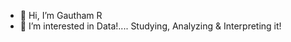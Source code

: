 - 👋 Hi, I’m Gautham R
- 👀 I’m interested in Data!.... Studying, Analyzing & Interpreting it!



<!---
Gautham-Py/Gautham-Py is a ✨ special ✨ repository because its `README.md` (this file) appears on your GitHub profile.
You can click the Preview link to take a look at your changes.
--->
